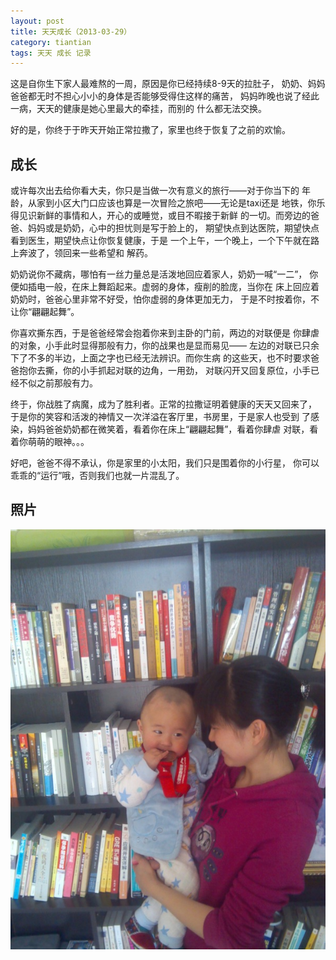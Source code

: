 ```yaml
---
layout: post
title: 天天成长（2013-03-29）
category: tiantian
tags: 天天 成长 记录
---
```


这是自你生下家人最难熬的一周，原因是你已经持续8-9天的拉肚子，
奶奶、妈妈爸爸都无时不担心小小的身体是否能够受得住这样的痛苦，
妈妈昨晚也说了经此一病，天天的健康是她心里最大的牵挂，而别的
什么都无法交换。

好的是，你终于于昨天开始正常拉撒了，家里也终于恢复了之前的欢愉。

## 成长

或许每次出去给你看大夫，你只是当做一次有意义的旅行——对于你当下的
年龄，从家到小区大门口应该也算是一次冒险之旅吧——无论是taxi还是
地铁，你乐得见识新鲜的事情和人，开心的或睡觉，或目不暇接于新鲜
的一切。而旁边的爸爸、妈妈或是奶奶，心中的担忧则是写于脸上的，
期望快点到达医院，期望快点看到医生，期望快点让你恢复健康，于是
一个上午，一个晚上，一个下午就在路上奔波了，领回来一些希望和
解药。

奶奶说你不藏病，哪怕有一丝力量总是活泼地回应着家人，奶奶一喊“一二”，
你便如插电一般，在床上舞蹈起来。虚弱的身体，瘦削的脸庞，当你在
床上回应着奶奶时，爸爸心里非常不好受，怕你虚弱的身体更加无力，
于是不时按着你，不让你“翩翩起舞”。

你喜欢撕东西，于是爸爸经常会抱着你来到主卧的门前，两边的对联便是
你肆虐的对象，小手此时显得那般有力，你的战果也是显而易见——
左边的对联已只余下了不多的半边，上面之字也已经无法辨识。而你生病
的这些天，也不时要求爸爸抱你去撕，你的小手抓起对联的边角，一用劲，
对联闪开又回复原位，小手已经不似之前那般有力。

终于，你战胜了病魔，成为了胜利者。正常的拉撒证明着健康的天天又回来了，
于是你的笑容和活泼的神情又一次洋溢在客厅里，书房里，于是家人也受到
了感染，妈妈爸爸奶奶都在微笑着，看着你在床上“翩翩起舞”，看着你肆虐
对联，看着你萌萌的眼神。。。

好吧，爸爸不得不承认，你是家里的小太阳，我们只是围着你的小行星，
你可以乖乖的“运行”哦，否则我们也就一片混乱了。

## 照片

![tiantian](/assets/images/tiantian20130329.jpg)
